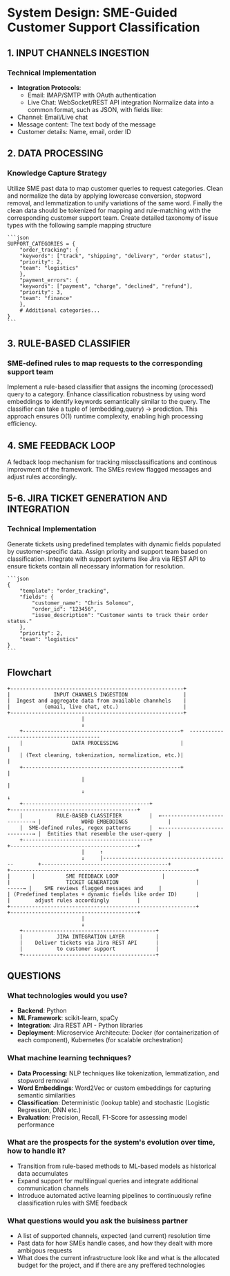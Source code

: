 # System Design: SME-Guided Customer Support Classification

## 1. INPUT CHANNELS INGESTION 
### Technical Implementation
- **Integration Protocols**:
  - Email: IMAP/SMTP with OAuth authentication
  - Live Chat: WebSocket/REST API integration
Normalize data into a common format, such as JSON, with fields like:
- Channel: Email/Live chat
- Message content: The text body of the message
- Customer details: Name, email, order ID


## 2. DATA PROCESSING 
### Knowledge Capture Strategy
Utilize SME past data to map customer queries to request categories.
Clean and normalize the data by applying lowercase conversion, stopword removal, and lemmatization to unify variations of the same word.
Finally the clean data should be tokenized for mapping and rule-matching with the corresponding customer support team.
Create detailed taxonomy of issue types with the following sample mapping structure

    ```json
    SUPPORT_CATEGORIES = {
        "order_tracking": {
        "keywords": ["track", "shipping", "delivery", "order status"],
        "priority": 2,
        "team": "logistics"
        },
        "payment_errors": {
        "keywords": ["payment", "charge", "declined", "refund"],
        "priority": 3,
        "team": "finance"
        },
        # Additional categories...
    }
    ```
## 3. RULE-BASED CLASSIFIER
### SME-defined rules to map requests to the corresponding support team
Implement a rule-based classifier that assigns the incoming (processed) query to a category.
Enhance classification robustness by using word embeddings to identify keywords semantically similar to the query.
The classifier can take a tuple of (embedding,query) -> prediction. This approach ensures O(1) runtime complexity, enabling high processing efficiency. 

## 4. SME FEEDBACK LOOP
A fedback loop mechanism for tracking missclassifications and continous improvment of the framework.
The SMEs review flagged messages and adjust rules accordingly.

## 5-6. JIRA TICKET GENERATION AND INTEGRATION
### Technical Implementation
Generate tickets using predefined templates with dynamic fields populated by customer-specific data. Assign priority and support team based on classification. 
Integrate with support systems like Jira via REST API to ensure tickets contain all necessary information for resolution.

    ```json
    {
        "template": "order_tracking",
        "fields": {
            "customer_name": "Chris Solomou",
            "order_id": "123456",
            "issue_description": "Customer wants to track their order status."
        },
        "priority": 2,
        "team": "logistics"
    }
    ```

## Flowchart
    +--------------------------------------------------------+
    |              INPUT CHANNELS INGESTION                  |
    |  Ingest and aggregate data from available channhels    |
    |           (email, live chat, etc.)                     |
    +--------------------------------------------------------+
                            |
                            ↓
        +---------------------------------------------------+  -----------------------------------------
        |                DATA PROCESSING                    |                                           |
        | (Text cleaning, tokenization, normalization, etc.)|                                           |
        +---------------------------------------------------+                                           |
                            |                                                                           |
                            ↓                                                                           ↓
        +-----------------------------------------+                                 +-----------------------------------------+
        |           RULE-BASED CLASSIFIER         |  ←----------------------------→ |             WORD EMBEDDINGS             |
        |  SME-defined rules, regex patterns      |  ←----------------------------→ |  Entities that resemble the user-query  |
        +-----------------------------------------+                                 +-----------------------------------------+
                            |     ↑             
                            ↓     |-----------------------------------------        +-----------------------------------------+
    +------------------------------------------------------------+          |       |          SME FEEDBACK LOOP              |
    |                  TICKET GENERATION                         |           -----→ |    SME reviews flagged messages and     |
    | (Predefined templates + dynamic fields like order ID)      |                  |        adjust rules accordingly         |
    +------------------------------------------------------------+                  +-----------------------------------------+
                            |
                            ↓
        +-------------------------------------------+
        |           JIRA INTEGRATION LAYER          |
        |    Deliver tickets via Jira REST API      |
        |           to customer support             |
        +-------------------------------------------+


## QUESTIONS 
### What technologies would you use? 
- **Backend**: Python 
- **ML Framework**: scikit-learn, spaCy
- **Integration**: Jira REST API - Python libraries
- **Deployment**: Microservice Architecute: Docker (for containerization of each component), Kubernetes (for scalable orchestration)

### What machine learning techniques? 
- **Data Processing**: NLP techniques like tokenization, lemmatization, and stopword removal
- **Word Embeddings**: Word2Vec or custom embeddings for capturing semantic similarities
- **Classification**: Deterministic (lookup table) and stochastic (Logistic Regression, DNN etc.)
- **Evaluation**: Precision, Recall, F1-Score for assessing model performance

### What are the prospects for the system's evolution over time, how to handle it? 
- Transition from rule-based methods to ML-based models as historical data accumulates
- Expand support for multilingual queries and integrate additional communication channels
- Introduce automated active learning pipelines to continuously refine classification rules with SME feedback

### What questions would you ask the buisiness partner
- A list of supported channels, expected (and current) resolution time 
- Past data for how SMEs handle cases, and how they dealt with more ambigous requests
- What does the current infrastructure look like and what is the allocated budget for the project, and if there are any preffered technologies